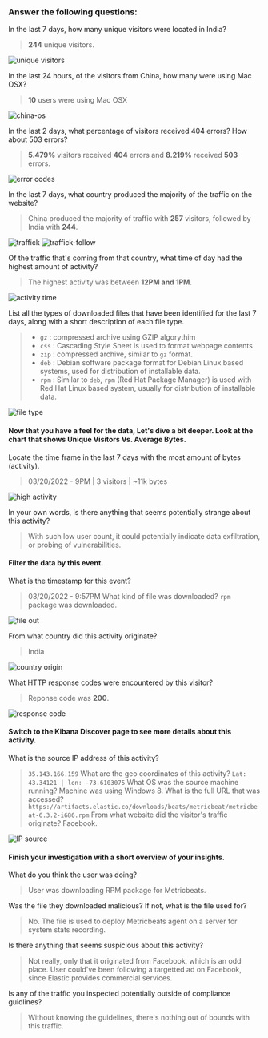 ### Answer the following questions:

In the last 7 days, how many unique visitors were located in India?
> **244** unique visitors.

![unique visitors](https://github.com/ABRaquel/cybersec/blob/main/Project_1-ELK_Stack/Screenshots/7in.png)

In the last 24 hours, of the visitors from China, how many were using Mac OSX?
> **10** users were using Mac OSX

![china-os](https://github.com/ABRaquel/cybersec/blob/main/Project_1-ELK_Stack/Screenshots/2cn.png)

In the last 2 days, what percentage of visitors received 404 errors? How about 503 errors?
> **5.479%** visitors received **404** errors and **8.219%** received **503** errors.

![error codes](https://github.com/ABRaquel/cybersec/blob/main/Project_1-ELK_Stack/Screenshots/404_503.png)

In the last 7 days, what country produced the majority of the traffic on the website?
> China produced the majority of traffic with **257** visitors, followed by India with **244**.

![traffick](https://github.com/ABRaquel/cybersec/blob/main/Project_1-ELK_Stack/Screenshots/uniquecn.png)
![traffick-follow](https://github.com/ABRaquel/cybersec/blob/main/Project_1-ELK_Stack/Screenshots/followedin.png)

Of the traffic that's coming from that country, what time of day had the highest amount of activity?
> The highest activity was between **12PM and 1PM**.

![activity time](https://github.com/ABRaquel/cybersec/blob/main/Project_1-ELK_Stack/Screenshots/timeofday.png)

List all the types of downloaded files that have been identified for the last 7 days, along with a short description of each file type.
> * ```gz``` : compressed archive using GZIP algorythim
> * ```css``` : Cascading Style Sheet is used to format webpage contents
> * ```zip``` : compressed archive, similar to ```gz``` format.
> * ```deb``` : Debian software package format for Debian Linux based systems, used for distribution of installable data.
> * ```rpm``` : Similar to ```deb```, ```rpm``` (Red Hat Package Manager) is used with Red Hat Linux based system, usually for distribution of installable data.

![file type](https://github.com/ABRaquel/cybersec/blob/main/Project_1-ELK_Stack/Screenshots/filetype.png)

#### Now that you have a feel for the data, Let's dive a bit deeper. Look at the chart that shows Unique Visitors Vs. Average Bytes.
Locate the time frame in the last 7 days with the most amount of bytes (activity).
> 03/20/2022 - 9PM | 3 visitors | ~11k bytes

![high activity](https://github.com/ABRaquel/cybersec/blob/main/Project_1-ELK_Stack/Screenshots/dataout.png)

In your own words, is there anything that seems potentially strange about this activity?
> With such low user count, it could potentially indicate data exfiltration, or probing of vulnerabilities.

#### Filter the data by this event.
What is the timestamp for this event?
> 03/20/2022 - 9:57PM
What kind of file was downloaded?
> ```rpm``` package was downloaded.

![file out](https://github.com/ABRaquel/cybersec/blob/main/Project_1-ELK_Stack/Screenshots/downloadfile.png)

From what country did this activity originate?
> India

![country origin](https://github.com/ABRaquel/cybersec/blob/main/Project_1-ELK_Stack/Screenshots/countryorigin.png)

What HTTP response codes were encountered by this visitor?
> Reponse code was **200**.

![response code](https://github.com/ABRaquel/cybersec/blob/main/Project_1-ELK_Stack/Screenshots/responsecode.png)

#### Switch to the Kibana Discover page to see more details about this activity.
What is the source IP address of this activity?
> ```35.143.166.159```
What are the geo coordinates of this activity?
> ```Lat: 43.34121 | lon: -73.6103075```
What OS was the source machine running?
> Machine was using Windows 8.
What is the full URL that was accessed?
> ```https://artifacts.elastic.co/downloads/beats/metricbeat/metricbeat-6.3.2-i686.rpm```
From what website did the visitor's traffic originate?
> Facebook.

![IP source](https://github.com/ABRaquel/cybersec/blob/main/Project_1-ELK_Stack/Screenshots/sourceip.png)

#### Finish your investigation with a short overview of your insights. 

What do you think the user was doing?
> User was downloading RPM package for Metricbeats.

Was the file they downloaded malicious? If not, what is the file used for?
> No. The file is used to deploy Metricbeats agent on a server for system stats recording.

Is there anything that seems suspicious about this activity?
> Not really, only that it originated from Facebook, which is an odd place. User could've been following a targetted ad on Facebook, since Elastic provides commercial services.

Is any of the traffic you inspected potentially outside of compliance guidlines?
> Without knowing the guidelines, there's nothing out of bounds with this traffic.
